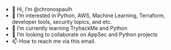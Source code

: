 - 👋 Hi, I’m @chronospaulh
- 👀 I’m interested in Python, AWS, Machine Learning, Terraform, developer tools, security topics, and etc.
- 🌱 I’m currently learning TryhackMe and Python
- 💞️ I’m looking to collaborate on AppSec and Python projects
- 📫 How to reach me via this email.

<!---
chronospaulh/chronospaulh is a ✨ special ✨ repository because its `README.md` (this file) appears on your GitHub profile.
You can click the Preview link to take a look at your changes.
--->
